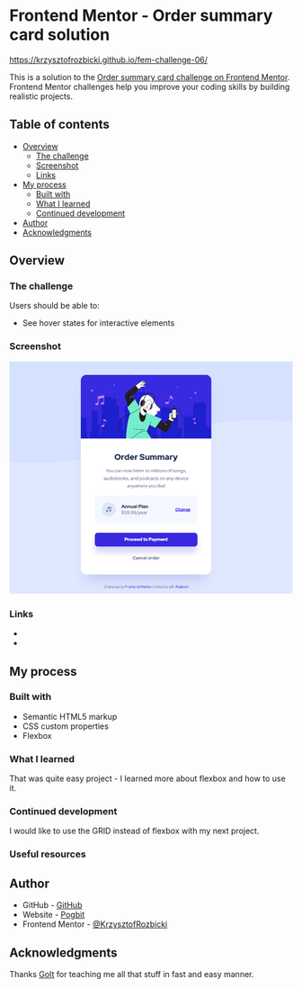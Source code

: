 # Frontend Mentor - Order summary card solution

https://krzysztofrozbicki.github.io/fem-challenge-06/

This is a solution to the
[Order summary card challenge on Frontend Mentor](https://www.frontendmentor.io/challenges/order-summary-component-QlPmajDUj).
Frontend Mentor challenges help you improve your coding skills by building realistic projects.

## Table of contents

- [Overview](#overview)
  - [The challenge](#the-challenge)
  - [Screenshot](#screenshot)
  - [Links](#links)
- [My process](#my-process)
  - [Built with](#built-with)
  - [What I learned](#what-i-learned)
  - [Continued development](#continued-development)
- [Author](#author)
- [Acknowledgments](#acknowledgments)

## Overview

### The challenge

Users should be able to:

- See hover states for interactive elements

### Screenshot

![](./screenshot.png)

### Links

- [solution url]: (https://github.com/KrzysztofRozbicki/fem-challenge-06/)
- [live site url]: (https://krzysztofrozbicki.github.io/fem-challenge-06/)

## My process

### Built with

- Semantic HTML5 markup
- CSS custom properties
- Flexbox

### What I learned

That was quite easy project - I learned more about flexbox and how to use it.

### Continued development

I would like to use the GRID instead of flexbox with my next project.

### Useful resources

## Author

- GitHub - [GitHub](https://github.com/KrzysztofRozbicki)
- Website - [Pogbit](https://www.pogbit.com/)
- Frontend Mentor - [@KrzysztofRozbicki](https://www.frontendmentor.io/profile/KrzysztofRozbicki)

## Acknowledgments

Thanks [GoIt](https://goit.global/pl/) for teaching me all that stuff in fast and easy manner.
